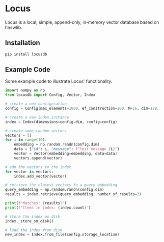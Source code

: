 # Locus
Locus is a local, simple, append-only, in-memory vector database based on hnswlib.

## Installation
``` bash
pip install locusdb
```
## Example Code
Some example code to illustrate Locus' functionality.

``` python
import numpy as np
from locusdb import Config, Vector, Index

# create a new configuration
config = Config(max_elements=1000, ef_construction=200, M=16, dim=128, space="cosine", storage_location="index.db")

# create a new index instance
index = Index(dimensions=config.dim, config=config)

# create some random vectors
vectors = []
for i in range(10):
    embedding = np.random.randn(config.dim)
    data = {"id": i, "message": f"test message {i}"}
    vector = Vector(embedding=embedding, data=data)
    vectors.append(vector)

# add the vectors to the index
for vector in vectors:
    index.add_vector(vector)

# retrieve the closest vectors to a query embedding
query_embedding = np.random.randn(config.dim)
results = index.retrieve(query_embedding, number_of_results=3)

print(f"Matches: {results}")
print(f"Items in index: {index.count}")

# store the index on disk
index._store_on_disk()

# load the index from disk
new_index = Index.from_file(config.storage_location)
```

